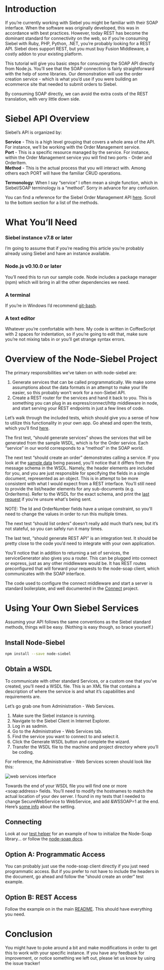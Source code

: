 # Introduction

If you’re currently working with Siebel you might be familiar with their SOAP interface.  When the software was originally developed, this was in accordance with best practices.  However, today REST has become the dominant standard for connectivity on the web, so if you’re consuming Siebel with Ruby, PHP, Python, .NET, you’re probably looking for a REST API.  Siebel does support REST, but you must buy Fusion Middleware, a costly addon to your existing platform.

This tutorial will give you basic steps for consuming the SOAP API directly from Node.js.  You’ll see that the SOAP connection is fairly straightforward with the help of some libraries.  Our demonstration will use the order creation service - which is what you’d use if you were building an ecommerce site that needed to submit orders to Siebel.

By consuming SOAP directly, we can avoid the extra costs of the REST translation, with very little down side.

# Siebel API Overview

Siebel’s API is organized by:

<strong>Service</strong> - This is a high level grouping that covers a whole area of the API.  For instance, we’ll be working with the Order Management service.<br/>
<strong>Port</strong> - This is a specific resource managed by the service.  For instance, within the Order Management service you will find two ports - Order and OrderItem.<br/>
<strong>Method</strong> - This is the actual process that you will interact with.  Among others each PORT will have the familiar CRUD operations.

<strong>Termonology</strong>: When I say “service” I often mean a single function, which in Siebel/SOAP terminology is a “method”.  Sorry in advance for any confusion.

You can find a reference for the Siebel Order Management API [here](http://docs.oracle.com/cd/E14004_01/books/OrdMgt/OrdMgtTOC.html).  Scroll to the bottom section for a list of the methods.

# What You’ll Need

### Siebel instance v7.8 or later

I’m going to assume that if you’re reading this article you’re probably already using Siebel and have an instance available.

### Node.js v0.10.0 or later

You’ll need this to run our sample code.  Node includes a package manager (npm) which will bring in all the other dependencies we need.

### A terminal

If you’re in Windows I’d recommend [git-bash](https://help.github.com/articles/set-up-git#platform-windows).

### A text editor

Whatever you’re comfortable with here.  My code is written in CoffeeScript with 2 spaces for indentation, so if you’re going to edit that, make sure you’re not mixing tabs in or you’ll get strange syntax errors.

# Overview of the Node-Siebel Project

The primary responsibilities we’ve taken on with node-siebel are:

1. Generate services that can be called programmatically.  We make some assumptions about the data formats in an attempt to make your life easier, so this probably won’t work for a non-Siebel API.
2. Create a REST router for the services and hand it back to you.  This is something you can plug in as express/connect/http middleware in node, and start serving your REST endpoints in just a few lines of code.

Let’s walk through the included tests, which should give you a sense of how to utilize this functionality in your own app.  Go ahead and open the tests, which you’ll find [here](https://github.com/Pravici/node-siebel/blob/master/test/serviceGenerator.coffee).

The first test, “should generate services” shows the services that will be generated from the sample WSDL, which is for the Order service.  Each “service” in our world corresponds to a “method” in the SOAP world.

The next test “should create an order” demonstrates calling a service.  If you look at the [sample data](https://github.com/Pravici/node-siebel/blob/master/data/order_sample.coffee) being passed, you’ll notice that it differs from the message schema in the WSDL.  Namely, the header elements are included for you, and you are just responsible for specifying the fields in a single document, represented as an object.  This is in attempt to be more consistent with what I would expect from a REST interface.  You’ll still need to provide the list/header elements for any sub-documents (e.g. OrderItems).  Refer to the WSDL for the exact schema, and print the [last request](https://github.com/Pravici/node-siebel/blob/master/lib/serviceGenerator.coffee#L51) if you're unsure what's being sent.

NOTE:  The Id and OrderNumber fields have a unique constraint, so you’ll need to change the values in order to run this multiple times.

The next test “should list orders” doesn’t really add much that’s new, but it’s not stateful, so you can safely run it many times.

The last test, “should generate REST API” is an integration test.  It should be pretty close to the code you’d need to integrate with your own application.

You’ll notice that in addition to returning a set of services, the serviceGenerator also gives you a router.  This can be plugged into connect or express, just as any other middleware would be.  It has REST routes preconfigured that will forward your requests to the node-soap client, which communicates with the SOAP interface.

The code used to configure the connect middleware and start a server is standard boilerplate, and well documented in the [Connect](http://www.senchalabs.org/connect/) project.

# Using Your Own Siebel Services

Assuming your API follows the same conventions as the Siebel standard methods, things will be easy.  (Nothing is easy though, so brace yourself.)

## Install Node-Siebel

```bash
npm install --save node-siebel
```

## Obtain a WSDL

To communicate with other standard Services, or a custom one that you’ve created, you’ll need a WSDL file.  This is an XML file that contains a description of where the service is and what it’s capabilities and requirements are.

Let’s go grab one from Administration - Web Services.

1. Make sure the Siebel instance is running.
2. Navigate to the Siebel Client in Internet Explorer.
3. Log in as sadmin.
4. Go to the Administrative - Web Services tab.
5. Find the service you want to connect to and select it.
6. Click the Generate WSDL button and complete the wizard.
7. Transfer the WSDL file to the machine and project directory where you’ll be coding.

For reference, the Administrative - Web Services screen should look like this:

![web services interface](https://raw.github.com/Pravici/node-siebel/master/docs/webservices.png "Web Services interface")

Towards the end of your WSDL file you will find one or more &lt;soap:address&gt; fields.  You’ll need to modify the hostnames to match the actual location of your dev server.  I found in my tests that I needed to change SecureWebService to WebService, and add &amp;WSSOAP=1 at the end.  Here’s [some info](http://docs.oracle.com/cd/E14004_01/books/EAI2/EAI2_WebServices32.html) about the setting.

## Connecting

Look at our [test helper](https://github.com/Pravici/node-siebel/blob/master/test/helpers/getClient.coffee) for an example of how to initialize the Node-Soap library... or follow the [node-soap docs](https://github.com/vpulim/node-soap).

## Option A: Programmatic Access

You can probably just use the node-soap client directly if you just need programmatic access.  But if you prefer to not have to include the headers in the document, go ahead and follow the “should create an order” test example.

## Option B: REST Access

Follow the example on in the main [README](https://github.com/Pravici/node-siebel/blob/master/README.md).  This should have everything you need.

# Conclusion

You might have to poke around a bit and make modifications in order to get this to work with your specific instance.  If you have any feedback for improvement, or notice something we left out, please let us know by using the issue tracker!
